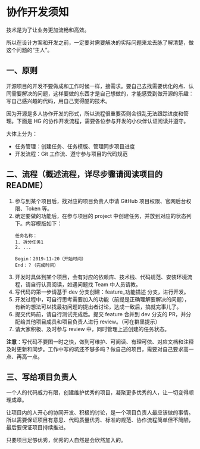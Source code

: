 # 协作开发须知
技术是为了让业务更加流畅和高效。

所以在设计方案和开发之前，一定要对需要解决的实际问题来龙去脉了解清楚，做这个问题的“主人”。

## 一、原则
开源项目的开发不要做成和工作时候一样，接需求。要自己去找需要优化的点、认同需要解决的问题，这样要做的东西才是自己想做的，才能感受到做开源的乐趣：写自己感兴趣的代码，用自己觉得酷的技术。

因为开源是多人协作开发的形式，所以流程很重要否则会很乱无法跟踪进度和管理。下面是 HG 的协作开发流程，需要各位参与开发的小伙伴认证阅读并遵守。

大体上分为：
- 任务管理：创建任务、任务模版、管理同步项目进度
- 开发流程：Git 工作流、遵守参与项目的代码规范

## 二、流程（概述流程，详尽步骤请阅读项目的 README）
1. 参与到某个项目后，找对应的项目负责人申请 GitHub 项目权限、官网后台权限、Token 等。
2. 确定要做的功能后，在参与项目的 project 中创建任务，并放到对应的状态列下。内容模版如下：
    ```
    任务名称：
    1. 拆分任务1
    2. ...

    Begin：2019-11-20（开始时间）
    End：？（完成时间）
    ```
3. 开发时具体到某个项目，会有对应的依赖库、技术栈、代码规范、安装环境流程，请自行认真阅读，如遇问题找 Team 中人员请教。
4. 写代码的第一步请基于 dev 分支创建：feature_功能描述 分支，进行开发。
5. 开发过程中，可自行思考需要加入的功能（前提是正确理解要解决的问题），有新的想法可以找最初问题的提出者讨论，达成一致后，搞就完事儿了。
6. 提交代码前，请自行测试完成后。提交 feature 合并到 dev 分支的 PR，并分配给其他项目成员和项目负责人进行 review。（可在群里提示）
7. 请大家积极、及时参与 review 中，同时管理上述创建的任务状态。

**注意**：写代码不要图一时之快，做到可维护、可阅读、有理可依、对应文档和注释及时更新和同步。工作中写的坑还不够多吗？做自己的项目，需要对自己要求高一点、再高一点。

## 三、写给项目负责人
一个人的代码威力有限，创建维护优秀的项目，凝聚更多优秀的人，让一切变得顺理成章。

让项目内的人开心的协同开发、积极的讨论，是一个项目负责人最应该做的事情。所以需要保证项目有意思、代码质量优秀、标准的规范、协作流程简单但不简陋，最后要保证项目持续推进。

只要项目足够优秀，优秀的人自然是会欣然加入的。

